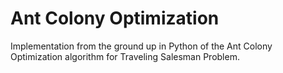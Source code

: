 # Ant Colony Optimization

Implementation from the ground up in Python of the Ant Colony Optimization algorithm for Traveling Salesman Problem.

